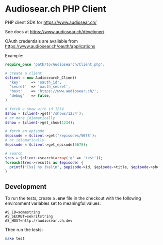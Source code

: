 Audiosear.ch PHP Client
=========================================

PHP client SDK for https://www.audiosear.ch/

See docs at https://www.audiosear.ch/developer/

OAuth credentials are available from https://www.audiosear.ch/oauth/applications

Example:

```php
require_once 'path/to/Audiosearch/Client.php';

# create a client
$client = new Audiosearch_Client(
  'key'     => 'oauth_id',
  'secret'  => 'oauth_secret',
  'host'    => 'https://www.audiosear.ch/',
  'debug'   => false,
)

# fetch a show with id 1234
$show = $client->get('/shows/1234');
# or more idiomatically
$show = $client->get_show(1234);

# fetch an episode
$episode = $client->get('/episodes/5678');
# or idiomatically
$episode = $client->get_episode(5678);

# search
$res = $client->search(array('q' => 'test'));
foreach($res->results as $episode) {
  printf("[%s] %s (%s)\n", $episode->id, $episode->title, $episode->show_title);
}

```

## Development

To run the tests, create a **.env** file in the checkout
with the following environment variables set to meaningful values:

```
AS_ID=somestring
AS_SECRET=sekritstring
AS_HOST=http://audiosear.ch.dev
```

Then run the tests:

```bash
make test
```

